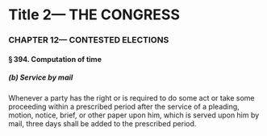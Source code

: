 
# Title 2— THE CONGRESS
### CHAPTER 12— CONTESTED ELECTIONS
#### § 394. Computation of time
##### (b) Service by mail

Whenever a party has the right or is required to do some act or take some proceeding within a prescribed period after the service of a pleading, motion, notice, brief, or other paper upon him, which is served upon him by mail, three days shall be added to the prescribed period.
